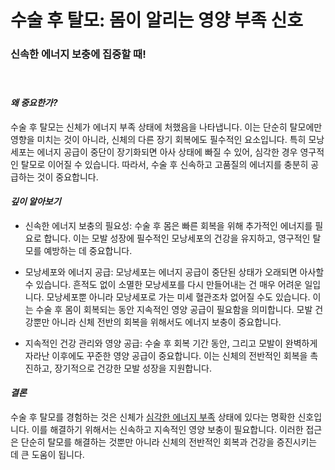 
# 수술 후 탈모: 몸이 알리는 영양 부족 신호

### 신속한 에너지 보충에 집중할 때!   
　   
#### ***왜 중요한가?***   
수술 후 탈모는 신체가 에너지 부족 상태에 처했음을 나타냅니다. 이는 단순히 탈모에만 영향을 미치는 것이 아니라, 신체의 다른 장기 회복에도 필수적인 요소입니다. 특히 모낭세포는 에너지 공급이 중단이 장기화되면 아사 상태에 빠질 수 있어, 심각한 경우 영구적인 탈모로 이어질 수 있습니다. 따라서, 수술 후 신속하고 고품질의 에너지를 충분히 공급하는 것이 중요합니다. 

#### ***깊이 알아보기*** 

 - 신속한 에너지 보충의 필요성: 수술 후 몸은 빠른 회복을 위해 추가적인 에너지를 필요로 합니다. 이는 모발 성장에 필수적인 모낭세포의 건강을 유지하고, 영구적인 탈모를 예방하는 데 중요합니다. 

- 모낭세포와 에너지 공급: 모낭세포는 에너지 공급이 중단된 상태가 오래되면 아사할 수 있습니다. 흔적도 없이 소멸한 모낭세포를 다시 만들어내는 건 매우 어려운 일입니다. 모낭세포뿐 아니라 모낭세포로 가는 미세 혈관조차 없어질 수도 있습니다. 이는 수술 후 몸이 회복되는 동안 지속적인 영양 공급이 필요함을 의미합니다. 모발 건강뿐만 아니라 신체 전반의 회복을 위해서도 에너지 보충이 중요합니다. 

- 지속적인 건강 관리와 영양 공급: 수술 후 회복 기간 동안, 그리고 모발이 완벽하게 자라난 이후에도 꾸준한 영양 공급이 중요합니다. 이는 신체의 전반적인 회복을 촉진하고, 장기적으로 건강한 모발 성장을 지원합니다. 

#### ***결론***   
수술 후 탈모를 경험하는 것은 신체가 [심각한 에너지 부족](/m03/m0306) 상태에 있다는 명확한 신호입니다. 이를 해결하기 위해서는 신속하고 지속적인 영양 보충이 필요합니다. 이러한 접근은 단순히 탈모를 해결하는 것뿐만 아니라 신체의 전반적인 회복과 건강을 증진시키는 데 큰 도움이 됩니다.
<!--stackedit_data:
eyJoaXN0b3J5IjpbLTQxOTAzODgyMywtMjY4NjE1MjA4LDE1Nj
U2NzYyNTldfQ==
-->